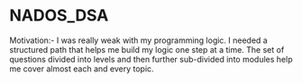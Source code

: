# NADOS_DSA
Motivation:- I was really weak with my programming logic. I needed a structured path that helps me build my logic one step at a time.
             The set of questions divided into levels and then further sub-divided into modules help me cover almost each and every topic.
